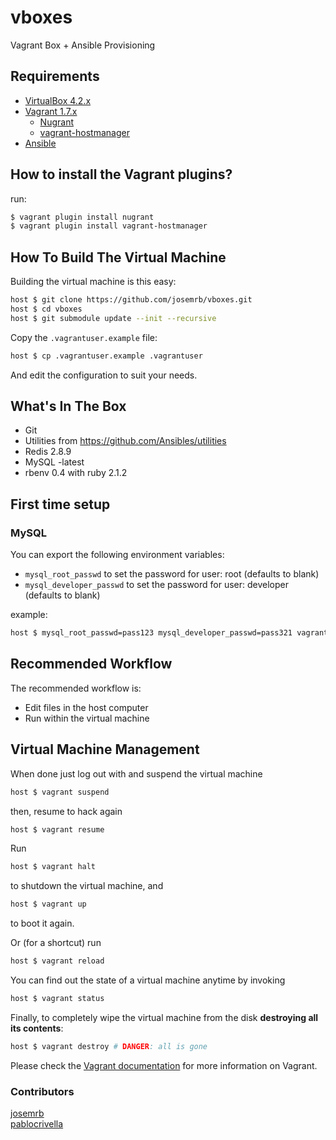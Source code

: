 # vboxes

Vagrant Box + Ansible Provisioning

## Requirements

* [VirtualBox 4.2.x](https://www.virtualbox.org)
* [Vagrant 1.7.x](https://vagrantup.com)
  * [Nugrant](https://github.com/maoueh/nugrant)
  * [vagrant-hostmanager](https://github.com/smdahlen/vagrant-hostmanager)
* [Ansible](http://www.ansible.com)

## How to install the Vagrant plugins?

run:
```sh
$ vagrant plugin install nugrant
$ vagrant plugin install vagrant-hostmanager
```

## How To Build The Virtual Machine

Building the virtual machine is this easy:
```bash
host $ git clone https://github.com/josemrb/vboxes.git
host $ cd vboxes
host $ git submodule update --init --recursive
```
Copy the ```.vagrantuser.example``` file:
```bash
host $ cp .vagrantuser.example .vagrantuser
```
And edit the configuration to suit your needs.

## What's In The Box

- Git
- Utilities from https://github.com/Ansibles/utilities
- Redis 2.8.9
- MySQL -latest
- rbenv 0.4 with ruby 2.1.2
 
## First time setup
### MySQL
You can export the following environment variables:
- ```mysql_root_passwd``` to set the password for user: root (defaults to blank) 
- ```mysql_developer_passwd``` to set the password for user: developer (defaults to blank)

example:
```bash
host $ mysql_root_passwd=pass123 mysql_developer_passwd=pass321 vagrant up
```

## Recommended Workflow

The recommended workflow is:

* Edit files in the host computer
* Run within the virtual machine

## Virtual Machine Management

When done just log out with and suspend the virtual machine
```bash
host $ vagrant suspend
```
then, resume to hack again
```bash
host $ vagrant resume
```
Run
```bash
host $ vagrant halt
```
to shutdown the virtual machine, and
```bash
host $ vagrant up
```
to boot it again.

Or (for a shortcut) run
```bash
host $ vagrant reload
```
You can find out the state of a virtual machine anytime by invoking
```bash
host $ vagrant status
```
Finally, to completely wipe the virtual machine from the disk **destroying all its contents**:
```bash
host $ vagrant destroy # DANGER: all is gone
```
Please check the [Vagrant documentation](http://docs.vagrantup.com/v2/) for more information on Vagrant.

### Contributors
[josemrb](https://github.com/josemrb)  
[pablocrivella](https://github.com/pablocrivella)
